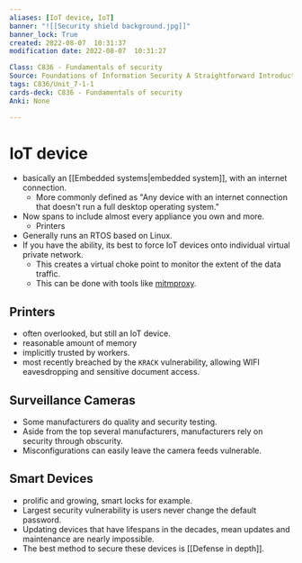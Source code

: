 ```yaml
---
aliases: [IoT device, IoT]
banner: "![[Security shield background.jpg]]"
banner_lock: True
created: 2022-08-07  10:31:37
modification date: 2022-08-07  10:31:27

Class: C836 - Fundamentals of security
Source: Foundations of Information Security A Straightforward Introduction
tags: C836/Unit_7-1-1
cards-deck: C836 - Fundamentals of security
Anki: None

---
```


# IoT device
- basically an [[Embedded systems|embedded system]], with an internet connection.
	- More commonly defined as "Any device with an internet connection that doesn't run a full desktop operating system."
- Now spans to include almost every appliance you own and more.
	- Printers
- Generally runs an RTOS based on Linux.
- If you have the ability, its best to force IoT devices onto individual virtual private network.
	- This creates a virtual choke point to monitor the extent of the data traffic.
	- This can be done with tools like [mitmproxy](https://mitmproxy.org/).
## Printers
- often overlooked, but still an IoT device.
- reasonable amount of memory
- implicitly trusted by workers.
- most recently breached by the `KRACK` vulnerability, allowing WIFI eavesdropping and sensitive document access.
## Surveillance Cameras
- Some manufacturers do quality and security testing.
- Aside from the top several manufacturers, manufacturers rely on security through obscurity.
- Misconfigurations can easily leave the camera feeds vulnerable.
## Smart Devices
- prolific and growing, smart locks for example.
- Largest security vulnerability is users never change the default password.
- Updating devices that have lifespans in the decades, mean updates and maintenance are nearly impossible.
- The best method to secure these devices is [[Defense in depth]].